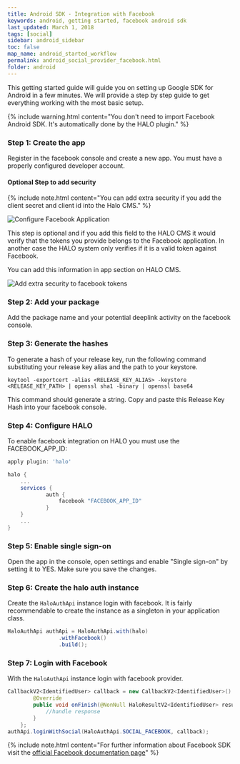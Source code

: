 ```yaml
---
title: Android SDK - Integration with Facebook
keywords: android, getting started, facebook android sdk
last_updated: March 1, 2018
tags: [social]
sidebar: android_sidebar
toc: false
map_name: android_started_workflow
permalink: android_social_provider_facebook.html
folder: android
---
```



This getting started guide will guide you on setting up Google  SDK for Android in a few minutes. We will provide a step by step guide to get everything working with the most basic setup.

{% include warning.html content="You don't need to import Facebook Android SDK. It's automatically done by the HALO plugin." %}

### Step 1: Create the app 

Register in the facebook console and create a new app. You must have a properly configured developer account.

#### Optional Step to add security

{% include note.html content="You can add extra security if you add the client secret and client id into the Halo CMS." %}

![Configure Facebook Application](./images/facebook-console.png)

This step is optional and if you add this field to the HALO CMS it would verify that the tokens you provide belongs to the Facebook application. In another case the HALO system only verifies if it is a valid token against Facebook.

You can add this information in app section on HALO CMS.

![Add extra security to facebook tokens](./images/halo-cms-secure-social.png)

### Step 2: Add your package 

Add the package name and your potential deeplink activity on the facebook console.

### Step 3: Generate the hashes

To generate a hash of your release key, run the following command substituting your release key alias and the path to your keystore.

```
keytool -exportcert -alias <RELEASE_KEY_ALIAS> -keystore <RELEASE_KEY_PATH> | openssl sha1 -binary | openssl base64
```
This command should generate a string. Copy and paste this Release Key Hash into your facebook console.

### Step 4: Configure HALO

To enable facebook integration on HALO you must use the FACEBOOK_APP_ID: 

```groovy
apply plugin: 'halo'

halo {
    ...
    services {
            auth {
                facebook "FACEBOOK_APP_ID"
            }
    }
    ...
}
```


### Step 5: Enable single sign-on

Open the app in the console, open settings and enable "Single sign-on" by setting it to YES. Make sure you save the changes.

### Step 6: Create the halo auth instance 

Create the ```HaloAuthApi``` instance  login with facebook. It is fairly recommendable to create the instance as a singleton in your application class.

```java
HaloAuthApi authApi = HaloAuthApi.with(halo)
                .withFacebook()
                .build();
```

### Step 7: Login with Facebook

With the ```HaloAuthApi``` instance login with facebook provider.

```java
CallbackV2<IdentifiedUser> callback = new CallbackV2<IdentifiedUser>() {
        @Override
        public void onFinish(@NonNull HaloResultV2<IdentifiedUser> result) {
            //handle response
        }
    };
authApi.loginWithSocial(HaloAuthApi.SOCIAL_FACEBOOK, callback);
```


{% include note.html content="For further information about Facebook SDK visit the [official Facebook documentation page](https://developers.facebook.com/docs/facebook-login/android)" %}

